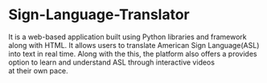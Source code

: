 # Sign-Language-Translator
It is a web-based application built using Python libraries and framework along with HTML. It allows users to translate American Sign Language(ASL) into text in real time. Along with the this, the platform also offers a provides option to learn and understand ASL through interactive videos at their own pace.
